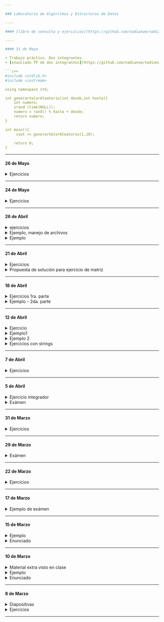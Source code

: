 ```yaml
---

### Laboratorio de Algoritmos y Estructuras de Datos

----

#### [libro de consulta y ejercicios](https://github.com/nadianoe/nadianoe.github.io/blob/master/laboratorio4to/Nell%20Dale_%20Chip%20Weems%20-%20Programaci%C3%B3n%20y%20resoluci%C3%B3n%20de%20problemas%20con%20C++-McGraw%20Hill%20(2007).pdf)

----

#### 31 de Mayo

- Trabajo práctico. Dos integrantes.
- [enunciado TP de dos integrantes](https://github.com/nadianoe/nadianoe.github.io/blob/main/Trabajo%20Pr%C3%A1ctico%20N%C2%B01.pdf)

```c++
#include <stdlib.h>
#include <iostream>

using namespace std;

int generarValorAleatorio(int desde,int hasta){
    int numero;
    srand (time(NULL));
    numero = rand() % hasta + desde;
    return numero;
}

int main(){
     cout << generarValorAleatorio(1,10);

    return 0;
}
```

-----

#### 26 de Mayo

<details>
	<summary> Ejercicios </summary>
	
1. Crear uyna función que reciba como parámetro un nombre de archivo, una extensión y
luego retorne un string que contenga el contenido del archivo indicado.
	
</details>

-----

#### 24 de Mayo

<details> 
	<summary> Ejercicios </summary>

1. Crear una función que reciba como partámetros un char y un numero entero que representa una cantidad de líneas
   y deberá imprimir lo siguiente:
```
1. $
2. $$
3. $$$
...
```

```
2. Crear una funciòn que reciba un string y retorne un nuevo string compuesto por aquellos caracteres que
   tienen asociado un índice par.
3. Crear una funciòn que reciba un string y retorne un nuevo string compuesto por aquellos caracteres que
   tienen asociado un índice impar.
4. Crear una función que reciba un string y luego imprima cada tipo de letra que lo compone con su respectiva
   cantidad. Ejemplo: si se ingresa la palabra "ala", se imprimirá:
  ```
  cantidad de letra a: 2
  cantidad de letra l: 1
 ```	
	
</details>

------

#### 19 de Mayo

<details>
	<summary> Enunciado </summary>
	
1. Crear una función que reciba como parámetro un número y luego lo
   imprima 50 veces.
	
2. Crear una función que reciba como parámetro dos números y luego retorne
   el resultado de la siguiente operación:
```
	(( x^2 + x^3) / 3) + y^4 
```
3. Crear una función que reciba como parámetro un número mayor a cero y luego
   retornee la cantidad de múltiplos de 3 que existen desde el número -1000
   hasta el número ingresado.
4. Crear una función que reciba como parámetro un carácter (variable de tipo char) 
   y luego indique si el char recibido es vocal o no lo es. Para realizar esto,
   deberá retornar una variable de tipo bool.
5. Crear una función que reciba una palabra y luego retorne la cantidad de vocales que 
   contiene la palabra recibida.
	
</details>

-------

#### 17 de Mayo

<details>
	<summary> Enunciado </summary>
	
1. Realizar una función que muestre el siguiente menú y realice las siguientes operaciones:
```
1. Suma
2. Resta
3. Multiplicación
4. División
5. Salir
```
	
2. Realizar una función que reciba dos valores: horas y minutos y
muestre por pantalla cuánto tiempo falta para las 12:05 hs.
	
3. Realizar una función que reciba como argumento dos números. Uno de los números
   representará la base de una potencia; el otro, representará el exponente de una
   potencia. La función deberá retornar el valor de la potencia correspondiente.
   Utilizar un ciclo para las repetitivas multiplicaciones.

4. Realizar una función que reciba una cadena de texto y un
carácter. La función debe añadir al final de la cadena el carácter
enviado.
	
5. Realizar una función que reciba 3 números y luego retorne el número màs grande
   recibido.
   
6. Realizar un programa que reciba dos números correspondientes a la cantidad
   de filas y de columnas de una matriz, luego se deberá imprimir por consola
   una matriz de símbolos '@' teniendo en cuanta las dimensiones indicadas.
	
</details>

-----

#### 10 de Mayo

<details>
	<summary> Enunciado 2 </summary>

- Con respecto al enunciado anterior, realizar:
	
1. Crear un programa que escriba el resultado del punto 1 en un archivo llamado "tablasDel1Al10.txt".
2. Crear un programa que escriba en un archivo el resultado del ejercicio 3 para 5 nombres recibidos por consola.
   Todos los resultados deberàn estar en el mismo archivo.
3. Crear un programa que lea el archivo del punto anterior y luego imprimir la cantidad de letras "a" presentes
   en todo el archivo.
4. Crear un programa que sirva para registrar datos de personas. Se deberán pedir: nombre, apellido y edad.
Cada registro debrà estar escrito en un renglòn distinto y cada dato deberá estar separado por una coma.
El archivo deberá llamarse "datosDePersonas.csv".
</details>

<details> 
	<summary> Enunciado </summary>
	
------

### Laboratoria de algoritmos y estructuras de datos

#### Enunciado 10 de Mayo del año 2022

--------------

- Recuerde que los nombres de variables deben tener nombres
declarativos.

1. Crear un programa que imprima por consola las tablas
de multiplicación del 1 al 10 con el siguiente formato:
```
1 x 1 = 1
1 x 2 = 2
1 x 3 = 3
...

2 x 1 = 2
2 x 2 = 4
2 x 3 = 6
...

3 x 1 = 3
3 x 2 = 6
3 x 3 = 9
...

...

...

10 x 1 = 10
10 x 2 = 20
...
```

2. Crear un programa que reciba por consola un número positivo y luego
imprima por consola los números desde el 1 hasta el número recibido.

3. Crear un programa que reciba por consola un nombre y luego enumere
sus letras con el siguiente formato:
```
Nombre ingresado: Gloria.

Letras:

1° letra con índice 0 -> G
2° letra con índice 1 -> l
3° letra con índice 2 -> o
4° letra con índice 3 -> r
5° letra con índice 4 -> i
6° letra con índice 5 -> a
```

4. Crear un programa que reciba una palabra e imprima sólo
los caractéres con índices pares uno abajo del otro.

5. Teniendo en cuenta el siguiente programa,
``` c++
    string palabra;
    cin >> palabra;
    
    char primerLetra = palabra[0];
    char segundaLetra = palabra[1];
    
    string concatenacion = "";
    concatenacion = concatenacion + primerLetra;
    concatenacion = concatenacion + segundaLetra; 
```
modificarlo para que, mediante la concatenación, genere un
string que contenga la segunda mitad de las letras de la palabra
recibida y luego la imprima.

Por ejemplo, si se recibe la palabra "abecedario", deberá imprimir
el string "dario".

En caso de palabras con una cantidad de letras impar, deberá imprimir
las últimas 3 letras.

Además, la palabra recbida deberá tener más de 7 letras. En caso de
que no las contenga, deberá imprimir un mensaje pidiendo que 
ingrese una nueva palabra.

En caso de que el usuario ingrese "fin", el programa deberá finalizar.

</details>

------

#### 26 de Abril

<details>
	<summary> ejercicios </summary>
	
1. Crear un archivo y agregarle un contenido a elección.
Realizar un programa en el cual el usuario ingrese por consola el
nombre de un archivo a abrir, lo lea completamente e imprima su
información tal cual está escrita, por pantalla.
	
2. Pedir a un usuario 3 nombres y 3 números. Luego, escribir un
archivo con la cantidad de repeticiones correspondientes a cada número
recibido. Ejemplo: si se ingresó "Gloria" y el número 5, se deberá escribir
"Gloria" 5 veces.
	
3. Realizar un programa en el cual el usuario ingrese por consola el
nombre de un archivo a abrir y otro string con un nombre de
persona. El programa deberá indicar si el nombre recibido se encuentra escrito en el archivo.
	
4. Escribir en un archivo llamado "matriz.txt" la matriz generada en el ejercicio 8 
   correspondiente al día 18 de Abril.
	
</details>

<details>
	<summary> Ejemplo, manejo de archivos </summary>
	
```c++
#include <iostream>
#include <fstream>

using namespace std;

int main () {
    
    /*

	ifstream archivo;
	string frase;
	archivo.open("ejemplo.txt");
	archivo >> frase;
	archivo.close();
	cout << frase << endl;

	archivo.open("ejemplo.txt");
	getline(archivo, frase,'!');
	archivo.close();
	cout << frase << endl;

	ofstream archivo1;
	archivo1.open("ejemplo.txt",ios::app);
	cout << "Ingrese una frase" << endl;
	cin >> frase;
	archivo1 << frase << endl;
	archivo1.close();

	string frase;
	cout << "Ingrese una frase con espacios:" << endl;
	getline(cin,frase);
	cout << frase;
  
   */


    
    /**
    
    string frase;
	cout << "Ingrese una frase con espacios:" << endl;
	getline(cin,frase);
	cout << frase;
    **/
    /**
    int cantidadDeMayusculas = 0;
    int cantidadDeMinusculas = 0;
    
    for (int i = 0; i < str.size(); i++) {
        char letra = str[i];
        if ( isupper(letra) ){
            cantidadDeMayusculas++;
        } else {
            cantidadDeMinusculas++;
        }
        if (letra == ' '){
            cantidadDeEspacios++;
        }
    }
    
    cout << "Cantidad de mayúsculas: " << cantidadDeMayusculas << endl;
    cout << "Cantidad de minúsculas: " << cantidadDeMinusculas << endl;
    */
   
    
  return 0;
}
								      

	
```	
								      
</details>

<details>
	<summary> Ejemplo </summary>

```c++
	
int dia;
cin >> dia;
	
switch (dia) {
  case 1:
    cout << "Hoy is Sábado";
    break;
  case 2:
    cout << "Hoy is Domingo";
    break;
  default:
    cout << "Hoy es algún otro día de la semana";
}
```
	
</details>

----

#### 21 de Abril

<details>
	<summary> Ejercicios </summary>
	
- Realizar los ejercicios del 7 y 18 de Abril con ciclos "for".
	
</details>

<details>
	<summary> Propuesta de solución para ejercicio de matriz </summary>
	
```c++

#include <iostream>

using namespace std;

int main(){
    
    char caracter;
    string matriz;
    int cantidadDeCaracteresPorFila = 0;
    int cantidadDeFilas = 0;
    
    while(cantidadDeFilas < 10){
        
        cout << "Ingrese un caracter: " << endl;
        cin >> caracter;
        string fila;
        
        while (cantidadDeCaracteresPorFila < 10){
            fila = fila + caracter;
            cantidadDeCaracteresPorFila++;
        }
        
        cantidadDeCaracteresPorFila = 0;
        cantidadDeFilas++;
        
        fila = fila + "\n";
        matriz = matriz + fila;
        cout << "La fila generada es: " << fila << endl;
        fila = "";
        
    }
    
    cout << "La matriz es: \n" << matriz << endl; 
    
    return 0;
}

	
```
	
</details>

------

#### 18 de Abril

<details> 
	<summary> Ejercicios 1ra. parte </summary>
	
- Escribir programas con ciclos while para:
1. Imprimir en pantalla los números del 1 al 10.
2. Imprimir en pantalla los números del 10 al 1
3. Imprimir en pantalla los números de 2 al 20 incrementando de a dos (2, 4, 6, 8, etc.)
4. Imprimir en pantalla los números de 1 a 16 y sus valores al cuadrado al lado (1 – 1, 2 – 4, 3 – 9, 4 – 16, 5 – 25, etc.)
5. Que sume todos los valores del 1 al 10 y los imprima en pantalla.
6. Que imprima en pantalla todos los múltiplos de 6, desde 6 hasta 30 (6, 12, 18, 24 y 30).
7. Otra versión del ejercicio 5: que suma todos los valores del 1 al 100 y que, además de imprimir el resultado, 
   imprima el string  "1+2+3+4+5+.....".
8. Que imprima una matriz 10 x 10 que en vez de contener números, contenga repeticiones de un tipo de caracter por fila.
   El caracter deberá ser elegido por el usuario.

</details>


<details>
	<summary> Ejemplo - 2da. parte </summary>
	
```c++
#include <iostream>
#include <cctype>
using namespace std;

int main() {

  string nombre = "Gloria Flores";
  cout << nombre.size() << endl;
  cout << nombre.length() << endl;
  nombre.erase(4,1);
  nombre.erase(2);
  nombre.insert(1,"hola");
  nombre.substr(1,2);
  nombre.substr(3);
  cout << nombre << endl;

  char letra1 = tolower(nombre[3]);
  cout << letra1 << endl;
	
  char letra2 = toupper(nombre[3]);
  cout << letra2 << endl;

  return 0;
}

/**
https://www.cplusplus.com/reference/cctype/
https://www.cplusplus.com/reference/string/string/
*/
```
</details>
	
----

#### 12 de Abril

<details>

<summary> Ejercicio </summary>

1.
- Crear un programa que sirva para registrar los siguientes datos de productos:
    - nombre
    - precio
	
- El programa deberá proveerle al usuario las siguientes tareas:

* Registrar un producto.
  Aquí se deberá pedir el nombre del producto y su precio.

* Imprimir el importe parcial a pagar.
  - Aquí se deberá imprimir el importe a pagar por 
  los productos registrados hasta el momento.
  - Cuando se termine de mostrar el importe mencionado, 
  el programa deberá proveer la opción de realizar
  un nuevo registro.

* Finalizar registro. 
  Aquí se deberá imprimir el importe total a pagar.
  - Cuando se termine de mostrar el importe mencionado, 
  el programa no deberá dar la opción de realizar 
  un nuevo registro.
  
2. Realizar un programa donde se ingresen dos números
(primero el menor, luego el mayor) y luego se muestren todos los
números intermedios (incluyendo los extremos).
	
</details>

<details>
	<summary> Ejemplo1 </summary>

```c++

#include <iostream>

using namespace std;

int main (){

  string palabra = "casa";
  // c - 0, a - 1, s - 2, a - 3
  cout << palabra[3] << endl;  
  
  string str1, str2, str3, str4;
  
  str1 = "Esto es un a frase#$#$&$56";  
  
  char caracter1 = 'f';
  char caracter2 = '#';
  
  bool comparacion = caracter1 == caracter2;
  
  //str2 = 'x'; // "x"
  str2 = "hojaldre";

  cin >> str2;
  int size = str2.size();

  str2 = "empa\"nada"; // empa"nada
  cout << str2 << endl;
  
  str2 = str2 + " hola"; // hoja hola
  
  cout << str2 << endl;
  str4 = "hola";
  
  str2 = "def";
  str1 = "abc";
  str3 = str1 + str2;
  
  string nombre = "Gabriela";
  int indice = 1;
  cout << nombre[indice + 2] <<  endl;
  
  nombre[0] = 'a'; //aabriela
  nombre[2] = 'j'; //aajriela
  nombre[5] = ' '; //aajri la
  
  cout << nombre <<  endl;

  cout << str3  << '\n';
  
  return 0;
}
		   
```
	
</details>
	
<details>
	<summary> Ejemplo 2 </summary>
	
```c++
#include <iostream>
#include<string>

using namespace std;

int main() {

    string nombre;
    cin >> nombre;
    
    char letra1 = nombre[0];
    char letra2 = nombre[1];
    
    cout << letra1 << endl;
    cout << letra2 << endl;
    
    string concatenacion = "";
    concatenacion = concatenacion + letra1;
    concatenacion = concatenacion + letra2;
    
    cout << "valor nuevo: " << concatenacion << endl;
    

  return 0;
}
	
```	
</details>

<details>

<summary> Ejercicios con strings </summary>

1. Realizar un programa donde el usuario ingrese una palabra y se
muestren todas las letras de la palabra separadas por un salto de
línea (una letra por renglón).
2. Realizar un programa donde el usuario ingrese dos cadenas de
texto y el programa compare la última letra de ambas cadenas y
muestre si son o no iguales.
3. Realizar un programa en donde el usuario ingrese una cadena de
texto y luego una letra. Se deberá mostrar la cadena con su última
letra cambiada por la ingresada.
4. Realizar un programa que reciba una cadena de texto y devuelva
el número de minúsculas y mayúsculas.
5. Realizar un programa que muestre el reverso de una cadena de
texto. Por ejemplo: el reverso de “asado” es “odasa”.
	
</details>

----
#### 7 de Abril

<details>
	<summary> Ejercicios </summary>

1. Realizar un programa que imprima por pantalla los números del 1 al 2000.
	
2. Realizar un programa que le permita realizar *repetitivamente* el ingreso
de un número y luego imprimir el resultado de multiplicar ese número por dos.
La repetición deberá suceder hasta que el usuario ingrese el número cero.
	
3. Realizar un programa que le permita al usuario ingresar 5 números y luego 
imprimir el resultado correspondiente a la suma de los números ingresados.

4. Realizar los ejercicios 1 y 2 de la página 246.
	
</details>

----
	
#### 5 de Abril

<details>
	<summary> Ejercicio integrador </summary>
Crear un programa que reciba un número y luego indique si el número ingresado pertenece
al conjunto A, al conjunto B, al conjunto C o a todos los conjuntos.
	
```
 A = (1, 10) U (130, 1000] 
 B = [-1, 3)  U (500, 800)
 C = (0, 5000) U [5001, +infinito)
```
	
Tener en cuenta que:
	
```
A ∩ B ∩ C = (1,3] U (500, 800)
```
	
</details>


<details>
	<summary> Exámen </summary>
	
1. Calcular y comentar los valores de verdad de las variable a, b y f en aquellas líneas donde aparecen.
Copiar todo el código en un archivo llamado ejercicio1_29deMarzo.cpp y colocar las respuestas como comentarios de  c++.

```c++
int main(){
	
	bool a = true;
	bool b = false;
	int c = 0;
	int d = 123;
	int e = 100;
	bool f = c == 0;
	f = c > 12;
	f = d > 89;
	f = e >= 100;
	f = e > 100;
	f = (f && e == 5) || c == 0;
	f = !a || d == 0;
	f = d == 0;
	f = d != 0;
	f = !b && e != 0;
	c++;
	f = c == 90;
	c++;
	d--;
	f = c > 90 && d < 0;
	f = !b || !f;
	a = !f && d > 0;
	e++;
	b = e == 12 || e == 13;
	a = (false && !false) || (!true || false)
	a = (d > 0 && d <= 100) || (c != 9)
	f = !(true || false) || (a == false)

}
```

2. Crear un algoritmo mediante diagramas de flujo que sirva para indicar si un número ingresado por el usuario es par o impar.
3. Sea 
```		      
 A = [-3,4] U (12,900) y B = (550,4000)  U (5000,+inf)
```
Crear un algoritmo mediante diagramas de flujo que reciba un número y luego indique si el mismo pertenece
a A, B o a ambos conjuntos.
4. Crear un algoritmo mediante diagramas de flujo que reciba un nombre, un apellido y una edad y luego imprima un saludo que cumpla con el siguiente formato: 
```
Los datos ingresados son los siguientes:
- Nombre: Gloria
- Apellido: Flora
- Edad: 88
```
En el ejemplo, los valores ingresados fueron: Gloria, Flora y 88

5. Implementar los algoritmos creados en los puntos 2, 3 y 4 utilizando el lenguaje de programación c++.
Cada ejercicio deberá estar en un mismo archivo. 
- Se deberá proveer un menú de opciones: 
	- opción 1, utilizar aplicacion de ejercicio 2
	- opción 2, utilizar aplicación de ejercicio 3
	- opción 3, utilizar aplicación de ejercicio 4
- Cuando el usuario elija e ingrese una opción, se deberá poder utilizar la aplicación elegida y luego deberá finalizar el programa.
			      
</details>
	
----
#### 31 de Marzo

<details>
<summary> Ejercicios  </summary>  
- Página 202, ejercicio 3 y ejercicio 6
</details>

----

#### 29 de Marzo

<details>
<summary> Exámen  </summary>  


1. Calcular y comentar los valores de verdad de las variable a, b y f en aquellas líneas donde aparecen.
Copiar todo el código en un archivo llamado ejercicio1_29deMarzo.cpp y colocar las respuestas como comentarios de  c++.

```c++
int main(){
	
	bool a = true;
	bool b = false;
	int c = 89;
	int d = 0;
	int e = 12;
	bool f = c == 0;
	f = c > 12;
	f = c > 89;
	f = c >= 89;
	f = f && e == 5;
	f = !a || d != 0;
	f = d == 0;
	f = d != 0;
	f = !b && e > 0;
	c++;
	f = c == 90;
	c++;
	d--;
	f = c > 90 && d < 0;
	f = b && !f;
	a = !f && d > 0;
	e++;
	b = e == 12 || e == 13;
	a = (true && !false) || (false || false)
	a = (d > 0 && d < 100) || (c == 89)
	f = !(true || false)

}
```

2. Crear un algoritmo mediante diagramas de flujo que sirva para indicar si un número ingresado por el usuario es impar y menor a 100, en caso de que el número ingresado no cumpla con los requisitos, deberá imprimir "No es impar y menor a 100".
3. Crear un algoritmo mediante diagramas de flujo que reciba un número y luego indique si el mismo es positivo, negativo o igual a cero.
4. Crear un algoritmo mediante diagramas de flujo que reciba dos nombres y luego imprima un saludo que cumpla con el siguiente formato: "¡Hola, Gloria y Walter!" (en este caso, los nombres ingresados fueron Gloria y Walter).
5. Implementar los algoritmos creados en los puntos 2, 3 y 4 utilizando el lenguaje de programación c++.
Cada ejercicio deberá estar en un mismo archivo. 
- Se deberá proveer un menú de opciones: 
	- opción 1, utilizar aplicacion de ejercicio 2
	- opción 2, utilizar aplicación de ejercicio 3
	- opción 3, utilizar aplicación de ejercicio 4
- Cuando el usuario elija e ingrese una opción, se deberá poder utilizar la aplicación elegida y luego deberá finalizar el programa.

			      
</details>

----
#### 22 de Marzo

<details>
<summary> Ejercicios </summary>  

1. Capítulo 5
- Ejercicios de preparación para exámen
	- Página 198, ejercicios 5 y 10
	- Página 199, ejercicios 14 y 15

- Ejercicios de calentamiento para programación
	- Página 199, ejercicio 1
	- Página 200, ejercicio 10	
2. Crear una aplicación que sirva para calcular el área de un triángulo siendo la base y la altura ingresadas por el usuario (recordatorio: area = (base * altura) / 2 para cualquier tipo de triángulo).
3. Crear una aplicación que sirva para realizar las cuatro operaciones básicas (suma, resta, división y multiplicación) con dos números ingresados por el usuario. El usuario deberá elegir qué operación realizar.
4. Modificar el programa del ejercicio anterior para que se muestre un mensaje de error si se intenta dividir por cero (recordatorio: 0/k = 0, k/0 = indefinido para cualquier k).
5. Realizar una aplicación que calcule el monto total a pagar por cada cliente de una librería. El sistema deberá recibir la cantidad de libros que comprará el cliente y luego imprimir el monto total a abonar. 
Con respecto a los precios de los libros, todos los libros cuestan $300 pero llevando más de 5 libros cuestan $250 c/u.
6. Realizar un programa donde el usuario ingrese un número y que muestre por pantalla si el mismo es par o impar

</details>

---

#### 17 de Marzo
<details>
<summary> Ejemplo de exámen </summary>  

1. Calcular y comentar el valor de verdad de las siguientes expresiones.

```c++
int main(){
	
	int a = 5;
	int b = 6;
	bool c = true;
	bool d = a <= 5;
	d = a >= 100;
	d = a == 6;
	d = !(a == 6);
	d = a == b;
	b--; 
	d = a == b;
	a++;
	d = b == a;
	b = 2;
	a = 1;
	d = a > -10 && a < 10;
	d = b <= 2 || b >= 200;
	d = b == 1 || b == 22;
	d = a < 5 && b > 0;
	d = a >= 70 && true;
	d = false || b <= 10;
	d = a == 1 || a == -1;
	d = a > 1 || a < -1;
	d = (true && false) || (true && true);
	d = (false || true) || (true && false);
	d = !d;
	d = d && d;
	d = d || d;
	d = (!d) || d;

}
```

2. Crear un algoritmo mediante diagramas de flujo que sirva para recibir un número y
luego indicar si el mismo es mayor o igual a 19. En caso de que no lo sea, deberá imprimir
"intente nuevamente".
3. Crear un algoritmo mediante diagramas de flujo que sirva para recibir un nombre y 
luego imprimir una triplicación del mismo.
Es decir, por ejemplo, si el ususario ingresa "Gloria", el algoritmo deberá imprimir
"GloriaGloriaGloria".
4. Crear un algoritmo mediante diagramas de flujo que reciba dos números e indique si uno de ellos es la triplicación del 
otro. Es decir, por ejemplo, si el ususario ingresa el 3 y el 9, el algoritmo deberá imprimir
"El segundo número es la triplicación del primero"´; en caso contrario, deberá imprimir "El primer número
es triplicación del segundo" o "intente nuevamente". (Incluir la utilización de un "else if").
5. Implementar los algoritmos creados en los puntos 2, 3 y 4 utilizando el lenguaje de programación c++.
Cada ejercicio deberá estar en un mismo archivo. 
- Se deberá proveer un menú de opciones: 
	- opción 1, utilizar aplicacion de ejercicio 2
	- opción 2, utilizar aplicación de ejercicio 3
	- opción 3, utilizar aplicación de ejercicio 4
- Cuando el usuario elija e ingrese una opción, se deberá poder utilizar la aplicación elegida y luego
  deberá finalizar el programa.


</details>

---

#### 15 de Marzo

<details>

<summary> Ejemplo  </summary>  

```c++
#include <iostream>

using namespace std;

int main(){
    
    /* Sea A un conjunto tal que 
       
       A = (-∞,2) U [4,10]
      
    */
    
    int a = 5;
    
    
    if(a < 2){
        cout << "Es menor a 2. Pertenece a A."  << endl;
    } else if (a >= 4 && a <= 10){
        cout << "Está entre 4 y 10. Pertenece a A" << endl;
    } else {
        cout << "No pertenece a A."<< endl;
    }
    
    a = a + 1;
    a = a - 1;
    a = 2 * a;
    a = a + 2;
    a = a + 1;
    a++;
    a = a - 1;
    a--;
    
    int b,c,d;
    
    b = 1;
    b++;
    c = b;
    
    cout << c << endl;
    
    /** negación **/
    
    bool f = true;
    f = !f; // false
    f = b > 90;
    f = !(b > 2);
    
    /** trabajo con strings **/
    
    string d = "hola";
    d = d + d; // "holahola"
    string e = "chau";
    e = e + d; // "holaholachau"

    return 0;
}
```
</details>

<details>

<summary> Enunciado </summary>

1. Crear una variable de tipo int que se llame "num1" y contenga al número 10
2. Crear una variable de tipo string que se llame "palabra" y contenga el dato "abcdef"
3. Crear una variable de tipo bool que se llame "esCierto" y contenga el dato false
4. Cambiar el valor de la variable "num1", la misma deberá contener el valor que contiene
pero incrementado en 1.
5. Cambiar el valor de la variable "palabra", la misma deberá contener 3 repeticiones del
valor que ya contiene.
6. Cambiar el valor de la variable "esCierto", la misma deberá contener la negación del valor 
que ya contiene.
7. Cambiar el valor de la variable "num1", la misma deberá contener el doble del valor que
ya contiene.
8. Crear una variable de tipo int que se llame "num2" y contenga el valor de la variable "num1"
incrementado en 4
9. Modificar el valor de la variable "num2", la misma deberá contener el valor que contiene pero disminuido en 2

</details>

----

#### 10 de Marzo

<details> 

<summary> Material extra visto en clase </summary>

- [diapositivas](https://github.com/nadianoe/nadianoe.github.io/blob/master/laboratorio4to/Clase%203_C++.pdf)
- [tablas de verdad](https://raw.githubusercontent.com/nadianoe/nadianoe.github.io/master/laboratorio4to/tabladeverdad.jpg)

</details>


<details> 

<summary> Ejemplo </summary>

```c++
#include<iostream>

using namespace std;

int main(){

	// este es un comentario de una línea

	/* 
	este es un 
	comentario
	de varias lineas
	*/

	/**
	enteros -> int
	cadenas "sdgdfg" "3453#$%#$&/"  -> string
	decimales -> float
	bool -> true , false
	**/


	/* imprimir por consola */
	cout << "aaaaaa" << endl;

	cout << "bbbbbb" << endl;

	cout << "cccccc" << endl;

	/** pedir un número por consola **/
	cout << "Ingrese un número" << endl;

	int numero = 234;
	numero = 23;
	numero = 45;

	string hola = "Nadia     &/$%&)()"; 
	
	int numero1;
	cin >> numero1;
	cout << "El número ingresado fue: " << numero1 << endl;

    	/** pedir un nombre por consola **/
	cout << "Ingrese un nombre" << endl;
	string nombre;
	cin >> nombre;
	cout << "El nombre ingresado fue:" << nombre << endl;


	/**
	int f = 4;
	int g = 1;
	int suma = f + g; // 5
	string h = "1";
	string i = "5";
	string c = h + i; // "15"
	**/



	/**
	    comparadores: 
		== , != , < , >, <= , >= 
   	**/

	int a = 23;
	int b = 1;

	bool condicion = a == 34;
	condicion = a != 4;
	condicion = a > 3;
	condicion = a >= 5;
	condicion = a <= 100;
	condicion = a == b;
	condicion = a < b;
	condicion = a == 23;
	condicion = false;
	condicion = true;
	condicion = false && false;
	condicion = false || true;
	condicion = !true;
	condicion = b > 0 && b < 10;


	if (condicion){
		cout << "hola"<< endl;
	} else {
		cout << "chau" << endl;
	}

	cout << "fin";

	return 0;
}
```
</details>


<details> 

<summary> Enunciado </summary>

- Programar en c++ los algorimos realizados la clase pasada.
- Cada ejercicio debe estar en un archivo separado.

</details>

----

#### 8 de Marzo 


<details>

<summary> Diapositivas </summary>

- [diapositivas, parte 1](https://github.com/nadianoe/nadianoe.github.io/blob/master/laboratorio4to/Clase%201_%20Introducción%20al%20Laboratorio.pdf)
- [diapositivas, parte 2](https://github.com/nadianoe/nadianoe.github.io/blob/master/laboratorio4to/Clase%202_%20Sentencias%20condicionales.pdf)

</details>

<details>
<summary> Ejercicios </summary>

1. Crear un algoritmo que reciba dos números y luego indique cuál es el número mayor.
2. Crear un algoritmo que reciba un número y luego indique si el nùmero recibido es igual o distinto a 800.
3. Crear un algoritmo que reciba un número e indique si el nùmero recibido es mayor a 100 o  menor a 50.
4. Crear un algoritmo que reciba un número e indique si el nùmero recibido es mayor a 18 y menor a 90.
5. Crear un algoritmo que reciba la edad del usuario y luego indique si es mayor o menor de edad.
6. Crear una aplicación que le muestre un menú al usuario. El menú deberá ofrecerle realizar 2 operaciones:
   - sumar 3 números
   - calcular el promedio de 3 números
   
La aplicación deberá retornar el resultado calculado.

</details>

----

